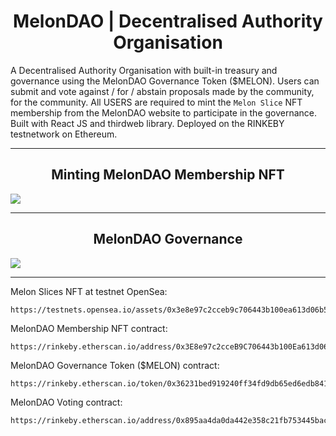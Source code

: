 <h1 align="center"> MelonDAO | Decentralised Authority Organisation </h1>

A Decentralised Authority Organisation with built-in treasury and governance using the MelonDAO Governance Token ($MELON). Users can submit and vote against / for / abstain proposals made by the community, for the community. All USERS are required to mint the `Melon Slice` NFT membership from the MelonDAO website to participate in the governance. Built with React JS and thirdweb library. Deployed on the RINKEBY testnetwork on Ethereum.

<hr/>
<h2 align="center"> Minting MelonDAO Membership NFT </h2>
<img src="https://user-images.githubusercontent.com/50122869/160287068-2002fcbf-7d09-4c68-bf84-8f2a03a1c08c.gif"></img>


<hr/>

<h2 align="center"> MelonDAO Governance </h2>
<img src="https://user-images.githubusercontent.com/50122869/160286487-d10f643b-ecd2-427a-bf9e-a6412bc64050.gif"></img>

<hr/>


Melon Slices NFT at testnet OpenSea:
```
https://testnets.opensea.io/assets/0x3e8e97c2cceb9c706443b100ea613d06b530e09d/0
```

MelonDAO Membership NFT contract:
```
https://rinkeby.etherscan.io/address/0x3E8e97c2cceB9C706443b100Ea613d06B530e09d
```

MelonDAO Governance Token ($MELON) contract:
```
https://rinkeby.etherscan.io/token/0x36231bed919240ff34fd9db65ed6edb841d6e654
```

MelonDAO Voting contract:
```
https://rinkeby.etherscan.io/address/0x895aa4da0da442e358c21fb753445bac959fc723
```
